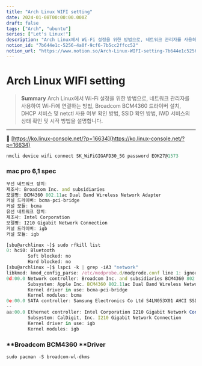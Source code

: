 ```yaml
---
title: "Arch Linux WIFI setting"
date: 2024-01-08T00:00:00.000Z
draft: false
tags: ["Arch", "ubuntu"]
series: ["Let's Linux!"]
description: "Arch Linux에서 Wi-Fi 설정을 위한 방법으로, 네트워크 관리자를 사용하여 Wi-Fi에 연결하는 방법, Broadcom BCM4360 드라이버 설치, DHCP 서비스 및 netctl 사용 여부 확인 방법, SSID 확인 방법, IWD 서비스의 상태 확인 및 시작 방법을 설명합니다."
notion_id: "7b644e1c-5256-4a0f-9cf6-7b5cc2ffcc52"
notion_url: "https://www.notion.so/Arch-Linux-WIFI-setting-7b644e1c52564a0f9cf67b5cc2ffcc52"
---
```


# Arch Linux WIFI setting

> **Summary**
> Arch Linux에서 Wi-Fi 설정을 위한 방법으로, 네트워크 관리자를 사용하여 Wi-Fi에 연결하는 방법, Broadcom BCM4360 드라이버 설치, DHCP 서비스 및 netctl 사용 여부 확인 방법, SSID 확인 방법, IWD 서비스의 상태 확인 및 시작 방법을 설명합니다.

---

🔗 [https://ko.linux-console.net/?p=16634](https://ko.linux-console.net/?p=16634)

```javascript
nmcli device wifi connect SK_WiFiGIGAFD30_5G password EOK27@1573
```

### mac pro 6,1 spec

```javascript
무선 네트워크 장치:
제조사: Broadcom Inc. and subsidiaries
모델명: BCM4360 802.11ac Dual Band Wireless Network Adapter
커널 드라이버: bcma-pci-bridge
커널 모듈: bcma
유선 네트워크 장치:
제조사: Intel Corporation
모델명: I210 Gigabit Network Connection
커널 드라이버: igb
커널 모듈: igb
```

```javascript
[sbu@archlinux ~]$ sudo rfkill list
0: hci0: Bluetooth
        Soft blocked: no
        Hard blocked: no
[sbu@archlinux ~]$ lspci -k | grep -iA3 "network"
libkmod: kmod_config_parse: /etc/modprobe.d/modprode.conf line 1: ignoring bad line starting with 'MODULES=(amdgpu)'
0d:00.0 Network controller: Broadcom Inc. and subsidiaries BCM4360 802.11ac Dual Band Wireless Network Adapter (rev 03)
        Subsystem: Apple Inc. BCM4360 802.11ac Dual Band Wireless Network Adapter
        Kernel driver in use: bcma-pci-bridge
        Kernel modules: bcma
0e:00.0 SATA controller: Samsung Electronics Co Ltd S4LN053X01 AHCI SSD Controller(Apple slot) (rev 01)
--
aa:00.0 Ethernet controller: Intel Corporation I210 Gigabit Network Connection (rev 03)
        Subsystem: CalDigit, Inc. I210 Gigabit Network Connection
        Kernel driver in use: igb
        Kernel modules: igb
```

### **Broadcom BCM4360 **Driver

```javascript
sudo pacman -S broadcom-wl-dkms
```


